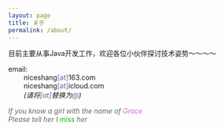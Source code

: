 ```yaml
---
layout: page
title: 关于
permalink: /about/
---     
```


目前主要从事Java开发工作，欢迎各位小伙伴探讨技术姿势～～～～   
      

email:            
&nbsp;&nbsp;&nbsp;&nbsp;&nbsp;&nbsp;&nbsp;&nbsp;niceshang<span style="color:#669">[at]</span>163.com        
&nbsp;&nbsp;&nbsp;&nbsp;&nbsp;&nbsp;&nbsp;&nbsp;niceshang<span style="color:#669">[at]</span>icloud.com         
&nbsp;&nbsp;&nbsp;&nbsp;&nbsp;&nbsp;&nbsp;&nbsp;*(请将<span style="color:#669">[at]</span>替换为<span style="color:#669">@</span>)*    

*<span style="color:#666">If you know a girl with the name of </span><span style="color:#d6d">Grace</span>*    
*<span style="color:#666">Please tell her I <span style="color:#2a2">miss</span> her</span>*
